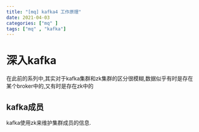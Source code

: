```yaml
---
title: "[mq] kafka4 工作原理"
date: 2021-04-03
categories: ["mq" ]
tags: ["mq" , "kafka"]
---
```


# 深入kafka

在此前的系列中,其实对于kafka集群和zk集群的区分很模糊,数据似乎有时是存在某个broker中的,又有时是存在zk中的

## kafka成员

kafka使用zk来维护集群成员的信息.